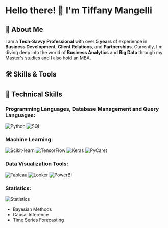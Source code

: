 # Hello there! 👋 I'm Tiffany Mangelli

## 🚀 About Me
I am a **Tech-Savvy Professional** with over **5 years** of experience in **Business Development**, **Client Relations**, and **Partnerships**. Currently, I'm diving deep into the world of **Business Analytics** and **Big Data** through my Master's studies and I also hold an MBA. 


## 🛠 Skills & Tools
## 🚀 **Technical Skills**

### **Programming Languages, Database Management and Query Languages:**
![Python](https://img.shields.io/badge/-Python-3776AB?style=flat-square&logo=python&logoColor=white)
![SQL](https://img.shields.io/badge/-SQL-4479A1?style=flat-square&logo=generic&logoColor=white)

### **Machine Learning:**
![Scikit-learn](https://img.shields.io/badge/-Scikit_learn-F7931E?style=flat-square&logo=scikit-learn&logoColor=white)
![TensorFlow](https://img.shields.io/badge/-TensorFlow-FF6F00?style=flat-square&logo=tensorflow&logoColor=white)
![Keras](https://img.shields.io/badge/-Keras-D00000?style=flat-square&logo=keras&logoColor=white)
![PyCaret](https://img.shields.io/badge/-PyCaret-6A76F4?style=flat-square&logo=pycaret&logoColor=white)

### **Data Visualization Tools:**
![Tableau](https://img.shields.io/badge/-Tableau-E97627?style=flat-square&logo=tableau&logoColor=white)
![Looker](https://img.shields.io/badge/-Looker-21AFFF?style=flat-square&logo=looker&logoColor=white)
![PowerBI](https://img.shields.io/badge/-PowerBI-F2C811?style=flat-square&logo=power-bi&logoColor=white)

### **Statistics:**
![Statistics](https://img.shields.io/badge/-Statistics-1F77B4?style=flat-square&logo=generic&logoColor=white)
- Bayesian Methods
- Causal Inference
- Time Series Forecasting
